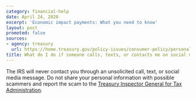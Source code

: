 ```yaml
---
category: financial-help
date: April 24, 2020
excerpt: 'Economic impact payments: What you need to know'
layout: post
promoted: false
sources:
- agency: treasury
  url: https://home.treasury.gov/policy-issues/consumer-policy/personal-finance-and-consumer-protection-steps-for-quicker-financial-relief
title: What do I do if someone calls, texts, or contacts me on social media claiming to be from the IRS?
---
```


The IRS will never contact you through an unsolicited call, text, or social media message. Do not share your personal information with possible scammers and report the scam to the [Treasury Inspector General for Tax Administration](https://www.treasury.gov/tigta/coronavirus.shtml).